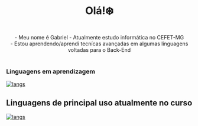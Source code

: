 <h1 align="center">Olá!❄️</h1>
<p align="center">
        <br>
       - Meu nome é Gabriel 
       - Atualmente estudo informática no CEFET-MG<br>
       - Estou aprendendo/aprendi tecnícas avançadas em algumas linguagens voltadas para o Back-End<br>
    <br>
</p>

### Linguagens em aprendizagem
[![langs](https://skillicons.dev/icons?i=c,cpp,js,mysql)](https://skillicons.dev)
## Linguagens de principal uso atualmente no curso
[![langs](https://skillicons.dev/icons?i=cpp,mysql)](https://skillicons.dev)




<!--
**icehopeless/icehopeless** is a ✨ _special_ ✨ repository because its `README.md` (this file) appears on your GitHub profile.

Here are some ideas to get you started:

- 🔭 I’m currently working on ...
- 🌱 I’m currently learning ...
- 👯 I’m looking to collaborate on ...
- 🤔 I’m looking for help with ...
- 💬 Ask me about ...
- 📫 How to reach me: ...
- 😄 Pronouns: ...
- ⚡ Fun fact: ...
-->
